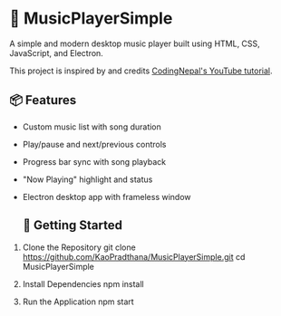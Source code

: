 # 🎵 MusicPlayerSimple

A simple and modern desktop music player built using HTML, CSS, JavaScript, and Electron. 

This project is inspired by and credits [CodingNepal's YouTube tutorial](https://www.youtube.com/watch?v=1-CvPn4AbT4).

## 📦 Features

- Custom music list with song duration
- Play/pause and next/previous controls
- Progress bar sync with song playback
- "Now Playing" highlight and status
- Electron desktop app with frameless window

  ## 🚀 Getting Started
  
1. Clone the Repository
git clone https://github.com/KaoPradthana/MusicPlayerSimple.git
cd MusicPlayerSimple

2. Install Dependencies
npm install

3. Run the Application
npm start
